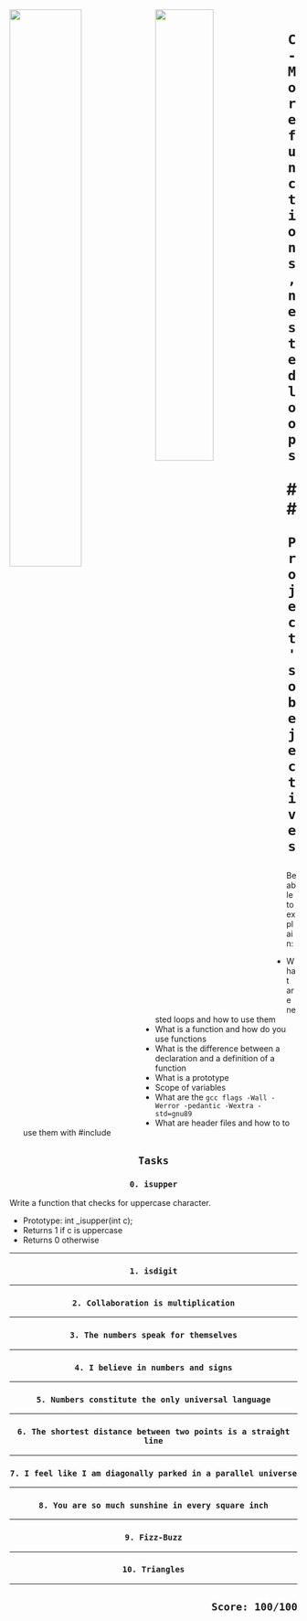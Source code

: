 <img align=left width="50%" src="https://cdn.educba.com/academy/wp-content/uploads/2020/02/nested-loop-in-c.jpg.webp" />
<img align=left width="45%" src="https://encrypted-tbn0.gstatic.com/images?q=tbn:ANd9GcTNF0wjGcN9ql4wB5bk8HGHENLtORgmK1YA4Q&usqp=CAU" />

# <p align=center>`C - More functions, nested loops`</p>## <p align=center> `Project's obejectives` </p>
Be able to explain:
- What are nested loops and how to use them
- What is a function and how do you use functions
- What is the difference between a declaration and a definition of a function
- What is a prototype
- Scope of variables
- What are the `gcc flags -Wall -Werror -pedantic -Wextra -std=gnu89`
- What are header files and how to to use them with #include

## <p align=center>`Tasks`</p>

### <p align=center>`0. isupper`</p>
Write a function that checks for uppercase character.

- Prototype: int _isupper(int c);
- Returns 1 if c is uppercase
- Returns 0 otherwise
----------------------------------------
### <p align=center>`1. isdigit`</p>
----------------------------------------
### <p align=center>`2. Collaboration is multiplication`</p>
----------------------------------------
### <p align=center>`3. The numbers speak for themselves`</p>
----------------------------------------
### <p align=center>`4. I believe in numbers and signs`</p>
----------------------------------------
### <p align=center>`5. Numbers constitute the only universal language`</p>
----------------------------------------
### <p align=center>`6. The shortest distance between two points is a straight line`</p>
----------------------------------------
### <p align=center>`7. I feel like I am diagonally parked in a parallel universe`</p>
----------------------------------------
### <p align=center>`8. You are so much sunshine in every square inch`</p>
----------------------------------------
### <p align=center>`9. Fizz-Buzz`</p>
----------------------------------------
### <p align=center>`10. Triangles`</p>
----------------------------------------
## <p align=right>`Score: 100/100`</p>
